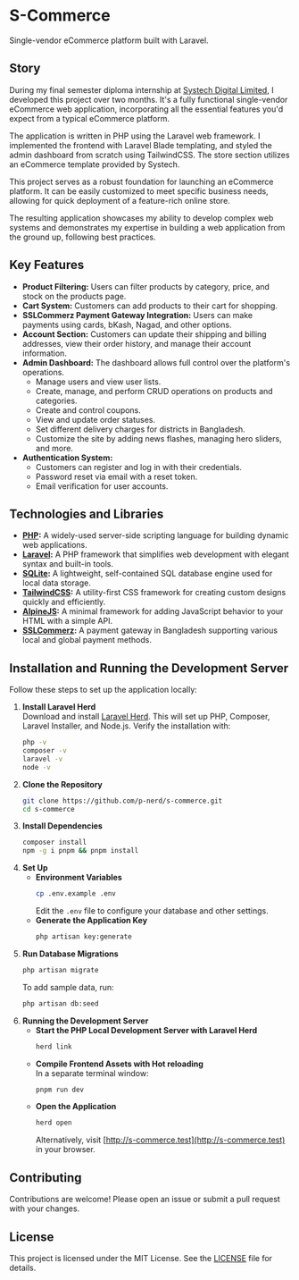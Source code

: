 # S-Commerce

Single-vendor eCommerce platform built with Laravel.

## Story

During my final semester diploma internship at [Systech Digital Limited](https://systechdigital.com), I developed this project over two months. It's a fully functional single-vendor eCommerce web application, incorporating all the essential features you'd expect from a typical eCommerce platform.

The application is written in PHP using the Laravel web framework. I implemented the frontend with Laravel Blade templating, and styled the admin dashboard from scratch using TailwindCSS. The store section utilizes an eCommerce template provided by Systech.

This project serves as a robust foundation for launching an eCommerce platform. It can be easily customized to meet specific business needs, allowing for quick deployment of a feature-rich online store.

The resulting application showcases my ability to develop complex web systems and demonstrates my expertise in building a web application from the ground up, following best practices.

## Key Features

-   **Product Filtering:** Users can filter products by category, price, and stock on the products page.
-   **Cart System:** Customers can add products to their cart for shopping.
-   **SSLCommerz Payment Gateway Integration:** Users can make payments using cards, bKash, Nagad, and other options.
-   **Account Section:** Customers can update their shipping and billing addresses, view their order history, and manage their account information.
-   **Admin Dashboard:** The dashboard allows full control over the platform's operations.
    -   Manage users and view user lists.
    -   Create, manage, and perform CRUD operations on products and categories.
    -   Create and control coupons.
    -   View and update order statuses.
    -   Set different delivery charges for districts in Bangladesh.
    -   Customize the site by adding news flashes, managing hero sliders, and more.
-   **Authentication System:**
    -   Customers can register and log in with their credentials.
    -   Password reset via email with a reset token.
    -   Email verification for user accounts.

## Technologies and Libraries

-   **[PHP](https://www.php.net):** A widely-used server-side scripting language for building dynamic web applications.
-   **[Laravel](https://laravel.com):** A PHP framework that simplifies web development with elegant syntax and built-in tools.
-   **[SQLite](https://www.sqlite.org):** A lightweight, self-contained SQL database engine used for local data storage.
-   **[TailwindCSS](https://tailwindcss.com):** A utility-first CSS framework for creating custom designs quickly and efficiently.
-   **[AlpineJS](https://alpinejs.dev):** A minimal framework for adding JavaScript behavior to your HTML with a simple API.
-   **[SSLCommerz](https://www.sslcommerz.com):** A payment gateway in Bangladesh supporting various local and global payment methods.

## Installation and Running the Development Server

Follow these steps to set up the application locally:

1. **Install Laravel Herd**  
   Download and install [Laravel Herd](https://herd.laravel.com). This will set up PHP, Composer, Laravel Installer, and Node.js.
   Verify the installation with:
    ```bash
    php -v
    composer -v
    laravel -v
    node -v
    ```
2. **Clone the Repository**
    ```bash
    git clone https://github.com/p-nerd/s-commerce.git
    cd s-commerce
    ```
3. **Install Dependencies**
    ```bash
    composer install
    npm -g i pnpm && pnpm install
    ```
4. **Set Up**
    - **Environment Variables**
        ```bash
        cp .env.example .env
        ```
        Edit the `.env` file to configure your database and other settings.
    - **Generate the Application Key**
        ```bash
        php artisan key:generate
        ```
5. **Run Database Migrations**
    ```bash
    php artisan migrate
    ```
    To add sample data, run:
    ```bash
    php artisan db:seed
    ```
6. **Running the Development Server**
    - **Start the PHP Local Development Server with Laravel Herd**
        ```bash
        herd link
        ```
    - **Compile Frontend Assets with Hot reloading**  
      In a separate terminal window:
        ```bash
        pnpm run dev
        ```
    - **Open the Application**
        ```bash
        herd open
        ```
        Alternatively, visit [http://s-commerce.test](http://s-commerce.test) in your browser.

## Contributing

Contributions are welcome! Please open an issue or submit a pull request with your changes.

## License

This project is licensed under the MIT License. See the [LICENSE](LICENSE) file for details.
